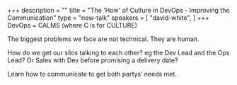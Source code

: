 +++
description = ""
title = "The 'How' of Culture in DevOps - Improving the Communication"
type = "new-talk"
speakers = [
        "david-white",
]
+++
DevOps = CALMS (where C is for CULTURE)

The biggest problems we face are not technical. They are human.

How do we get our silos talking to each other? eg the Dev Lead and the Ops Lead? Or Sales with Dev before promising a delivery date?

Learn how to communicate to get both partys’ needs met.